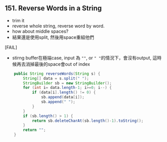 ## 151. Reverse Words in a String

* trim it
* reverse whole string, reverse word by word.
* how about middle spaces?
* 結果還是使用split, 然後用space重組他們

[FAIL] 

* stirng buffer在極端case, input 為 `""`, or `" "`的情況下，會沒有output, 這時候再去消掉最後的space會out of index



```java
    public String reverseWords(String s) {
        String[] data = s.split(" ");
        StringBuilder sb = new StringBuilder();
        for (int i= data.length-1; i>=0; i--) {
            if (data[i].length() != 0) {
                sb.append(data[i]);
                sb.append(" ");
            }
        }
        if (sb.length() > 1) {
            return sb.deleteCharAt(sb.length()-1).toString();
        }
        return "";
    }
```

